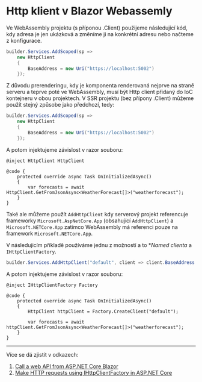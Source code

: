# Http klient v Blazor Webassemly

Ve WebAssembly projektu (s příponou .Client) použijeme následující kód, kdy adresa je jen ukázková a změníme ji na konkrétní adresu nebo načteme z konfigurace.

```csharp
builder.Services.AddScoped(sp =>
    new HttpClient
    {
        BaseAddress = new Uri("https://localhost:5002")
    });
```

Z důvodu prerenderingu, kdy je komponenta renderovaná nejprve na straně serveru a teprve poté ve WebAssembly, musí být Http client přidaný do IoC kontejneru v obou projektech. V SSR projektu (bez přípony .Client) můžeme použít stejný způsobe jako předchozí, tedy:

```csharp
builder.Services.AddScoped(sp =>
    new HttpClient
    {
        BaseAddress = new Uri("https://localhost:5002")
    });
```

A potom injektujeme závislost v razor souboru:
```razor
@inject HttpClient HttpClient

@code {
    protected override async Task OnInitializedAsync()
    {
        var forecasts = await HttpClient.GetFromJsonAsync<WeatherForecast[]>("weatherforecast");
    }
}
```

Také ale můžeme použít ```AddHttpClient``` kdy serverový projekt referencuje frameworky ```Microsoft.AspNetCore.App``` (obsahující ```AddHttpClient```) a ```Microsoft.NETCore.App``` zatímco WebAssembly má referenci pouze na framework ```Microsoft.NETCore.App```.

V následujicím příkladě používáme jednu z možností a to **Named clienta* a ```IHttpClientFactory```.

```csharp
builder.Services.AddHttpClient("default", client => client.BaseAddress = new Uri("https://localhost:7047"));
```

A potom injektujeme závislost v razor souboru:
```razor
@inject IHttpClientFactory Factory

@code {
    protected override async Task OnInitializedAsync()
    {
        HttpClient httpClient = Factory.CreateClient("default");

        var forecasts = await httpClient.GetFromJsonAsync<WeatherForecast[]>("weatherforecast");
    }
}
```

---
Více se dá zjistit v odkazech:

1. [Call a web API from ASP.NET Core Blazor](https://learn.microsoft.com/en-us/aspnet/core/blazor/call-web-api?view=aspnetcore-8.0)
2. [Make HTTP requests using IHttpClientFactory in ASP.NET Core](https://learn.microsoft.com/en-us/aspnet/core/fundamentals/http-requests?view=aspnetcore-8.0)